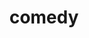 ---
title: "comedy"
id: tag.id
permalink: "/tags/comedy"
videos: [84,171,531,564,857,858,1568,1602,1607,1681,2290,2146,2150,2152,2154,2214,2230,2327,2339]
---